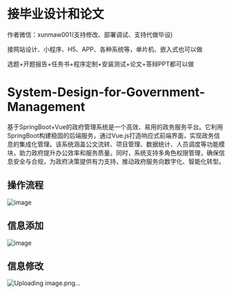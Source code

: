 # 接毕业设计和论文
作者微信：xunmaw001(支持修改、部署调试、支持代做毕设)

接网站设计、小程序、H5、APP、各种系统等，单片机、嵌入式也可以做

选题+开题报告+任务书+程序定制+安装测试+论文+答辩PPT都可以做
# System-Design-for-Government-Management
基于SpringBoot+Vue的政府管理系统是一个高效、易用的政务服务平台。它利用SpringBoot构建稳固的后端服务，通过Vue.js打造响应式前端界面，实现政务信息的集成化管理。该系统涵盖公文流转、项目管理、数据统计、人员调度等功能模块，助力政府提升办公效率和服务质量。同时，系统支持多角色权限管理，确保信息安全与合规，为政府决策提供有力支持，推动政府服务向数字化、智能化转型。
## 操作流程
![image](https://github.com/user-attachments/assets/08d30121-7464-4881-bae9-c86af1de00e7)
## 信息添加
![image](https://github.com/user-attachments/assets/6272ee08-0493-4446-b0a2-6219e0346e5d)
## 信息修改
![Uploading image.png…]()
